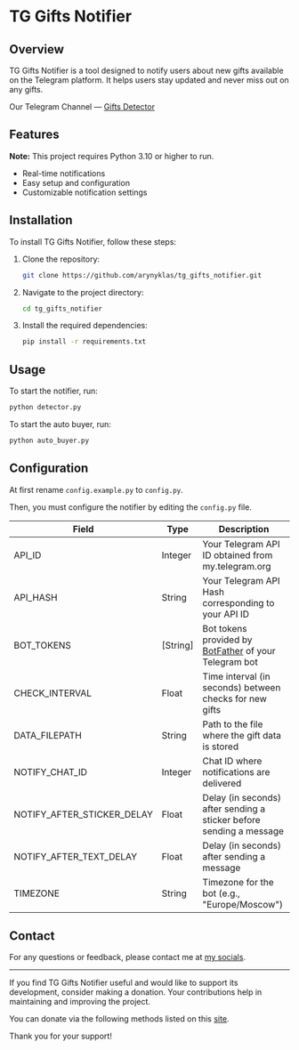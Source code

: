 # TG Gifts Notifier

## Overview

TG Gifts Notifier is a tool designed to notify users about new gifts available on the Telegram platform. It helps users stay updated and never miss out on any gifts.

Our Telegram Channel — [Gifts Detector](https://t.me/gifts_detector)

## Features

**Note:** This project requires Python 3.10 or higher to run.

- Real-time notifications
- Easy setup and configuration
- Customizable notification settings

## Installation

To install TG Gifts Notifier, follow these steps:

1. Clone the repository:

    ```sh
    git clone https://github.com/arynyklas/tg_gifts_notifier.git
    ```

2. Navigate to the project directory:

    ```sh
    cd tg_gifts_notifier
    ```

3. Install the required dependencies:

    ```sh
    pip install -r requirements.txt
    ```

## Usage

To start the notifier, run:

```sh
python detector.py
```

To start the auto buyer, run:

```sh
python auto_buyer.py
```

## Configuration

At first rename `config.example.py` to `config.py`.

Then, you must configure the notifier by editing the `config.py` file.

| Field                      | Type      | Description                                                         |
|-------------------|---------|---------------------------------------------------------------------|
| API_ID                     | Integer   | Your Telegram API ID obtained from my.telegram.org                  |
| API_HASH                   | String    | Your Telegram API Hash corresponding to your API ID                 |
| BOT_TOKENS                 | [String]  | Bot tokens provided by [BotFather](https://t.me/BotFather) of your Telegram bot            |
| CHECK_INTERVAL             | Float     | Time interval (in seconds) between checks for new gifts             |
| DATA_FILEPATH              | String    | Path to the file where the gift data is stored                      |
| NOTIFY_CHAT_ID             | Integer   | Chat ID where notifications are delivered                           |
| NOTIFY_AFTER_STICKER_DELAY | Float     | Delay (in seconds) after sending a sticker before sending a message |
| NOTIFY_AFTER_TEXT_DELAY    | Float     | Delay (in seconds) after sending a message |
| TIMEZONE                   | String    | Timezone for the bot (e.g., "Europe/Moscow")                        |

## Contact

For any questions or feedback, please contact me at [my socials](https://aryn.sek.su/).

---

If you find TG Gifts Notifier useful and would like to support its development, consider making a donation. Your contributions help in maintaining and improving the project.

You can donate via the following methods listed on this [site](https://aryn.sek.su/donates).

Thank you for your support!
